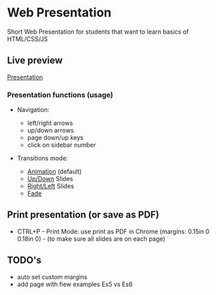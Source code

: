 # Web Presentation

Short Web Presentation for students that want to learn basics of HTML/CSS/JS

## Live preview

[Presentation](https://nmatei.github.io/web-intro-presentation/index.html)

### Presentation functions (usage)

- Navigation:
	- left/right arrows
	- up/down arrows
	- page down/up keys
	- click on sidebar number
	
- Transitions mode:
	- [Animation](https://nmatei.github.io/web-intro-presentation/index.html) (default)
	- [Up/Down](https://nmatei.github.io/web-intro-presentation/index.html?anim=slide-up) Slides
	- [Right/Left](https://nmatei.github.io/web-intro-presentation/index.html?anim=slide-left) Slides
	- [Fade](https://nmatei.github.io/web-intro-presentation/index.html?anim=fade)

## Print presentation (or save as PDF)

- CTRL+P - Print Mode: use print as PDF in Chrome (margins: 0.15in 0 0.18in 0) - (to make sure all slides are on each page)

## TODO's
- auto set custom margins
- add page with fiew examples Es5 vs Es6